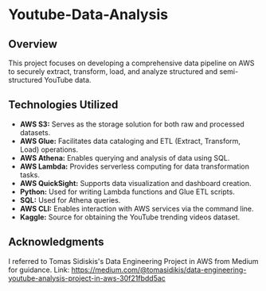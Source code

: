 # Youtube-Data-Analysis

## Overview
This project focuses on developing a comprehensive data pipeline on AWS to securely extract, transform, load, and analyze structured and semi-structured YouTube data.

## Technologies Utilized
* **AWS S3:** Serves as the storage solution for both raw and processed datasets.
* **AWS Glue:** Facilitates data cataloging and ETL (Extract, Transform, Load) operations.
* **AWS Athena:** Enables querying and analysis of data using SQL.
* **AWS Lambda:** Provides serverless computing for data transformation tasks.
* **AWS QuickSight:** Supports data visualization and dashboard creation.
* **Python:** Used for writing Lambda functions and Glue ETL scripts.
* **SQL:** Used for Athena queries.
* **AWS CLI:** Enables interaction with AWS services via the command line.
* **Kaggle:** Source for obtaining the YouTube trending videos dataset.

## Acknowledgments
I referred to Tomas Sidiskis's Data Engineering Project in AWS from Medium for guidance.
Link: https://medium.com/@tomasidikis/data-engineering-youtube-analysis-project-in-aws-30f21fbdd5ac




